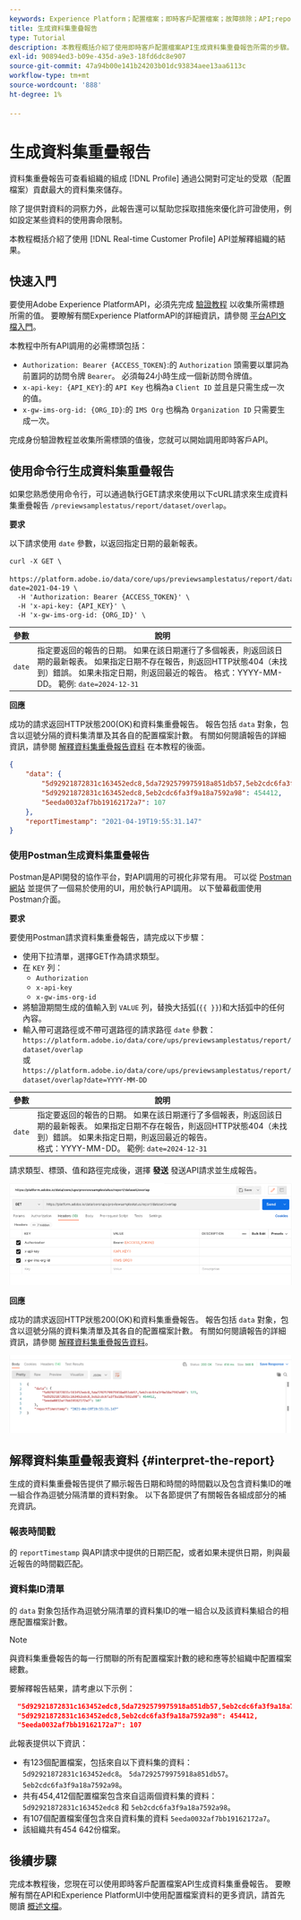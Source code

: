 ```yaml
---
keywords: Experience Platform；配置檔案；即時客戶配置檔案；故障排除；API;reporting；資料集重疊報告；配置檔案資料
title: 生成資料集重疊報告
type: Tutorial
description: 本教程概括介紹了使用即時客戶配置檔案API生成資料集重疊報告所需的步驟。
exl-id: 90894ed3-b09e-435d-a9e3-18fd6dc8e907
source-git-commit: 47a94b00e141b24203b01dc93834aee13aa6113c
workflow-type: tm+mt
source-wordcount: '888'
ht-degree: 1%

---
```


# 生成資料集重疊報告

資料集重疊報告可查看組織的組成 [!DNL Profile] 通過公開對可定址的受眾（配置檔案）貢獻最大的資料集來儲存。

除了提供對資料的洞察力外，此報告還可以幫助您採取措施來優化許可證使用，例如設定某些資料的使用壽命限制。

本教程概括介紹了使用 [!DNL Real-time Customer Profile] API並解釋組織的結果。

## 快速入門

要使用Adobe Experience PlatformAPI，必須先完成 [驗證教程](https://www.adobe.com/go/platform-api-authentication-en) 以收集所需標題所需的值。 要瞭解有關Experience PlatformAPI的詳細資訊，請參閱 [平台API文檔入門](../../landing/api-guide.md)。

本教程中所有API調用的必需標頭包括：

* `Authorization: Bearer {ACCESS_TOKEN}`:的 `Authorization` 頭需要以單詞為前置詞的訪問令牌 `Bearer`。 必須每24小時生成一個新訪問令牌值。
* `x-api-key: {API_KEY}`:的 `API Key` 也稱為a `Client ID` 並且是只需生成一次的值。
* `x-gw-ims-org-id: {ORG_ID}`:的 `IMS Org` 也稱為 `Organization ID` 只需要生成一次。

完成身份驗證教程並收集所需標頭的值後，您就可以開始調用即時客戶API。

## 使用命令行生成資料集重疊報告

如果您熟悉使用命令行，可以通過執行GET請求來使用以下cURL請求來生成資料集重疊報告 `/previewsamplestatus/report/dataset/overlap`。

**要求**

以下請求使用 `date` 參數，以返回指定日期的最新報表。

```shell
curl -X GET \
  https://platform.adobe.io/data/core/ups/previewsamplestatus/report/dataset/overlap?date=2021-04-19 \
  -H 'Authorization: Bearer {ACCESS_TOKEN}' \
  -H 'x-api-key: {API_KEY}' \
  -H 'x-gw-ims-org-id: {ORG_ID}' \
```

| 參數 | 說明 |
|---|---|
| `date` | 指定要返回的報告的日期。 如果在該日期運行了多個報表，則返回該日期的最新報表。 如果指定日期不存在報告，則返回HTTP狀態404（未找到）錯誤。 如果未指定日期，則返回最近的報告。 格式：YYYY-MM-DD。 範例: `date=2024-12-31` |

**回應**

成功的請求返回HTTP狀態200(OK)和資料集重疊報告。 報告包括 `data` 對象，包含以逗號分隔的資料集清單及其各自的配置檔案計數。 有關如何閱讀報告的詳細資訊，請參閱 [解釋資料集重疊報告資料](#interpret-the-report) 在本教程的後面。

```json
{
    "data": {
        "5d92921872831c163452edc8,5da7292579975918a851db57,5eb2cdc6fa3f9a18a7592a98": 123,
        "5d92921872831c163452edc8,5eb2cdc6fa3f9a18a7592a98": 454412,
        "5eeda0032af7bb19162172a7": 107
    },
    "reportTimestamp": "2021-04-19T19:55:31.147"
}
```

### 使用Postman生成資料集重疊報告

Postman是API開發的協作平台，對API調用的可視化非常有用。 可以從 [Postman網站](https://www.postman.com) 並提供了一個易於使用的UI，用於執行API調用。 以下螢幕截圖使用Postman介面。

**要求**

要使用Postman請求資料集重疊報告，請完成以下步驟：

* 使用下拉清單，選擇GET作為請求類型。
* 在 `KEY` 列：
   * `Authorization`
   * `x-api-key`
   * `x-gw-ims-org-id`
* 將驗證期間生成的值輸入到 `VALUE` 列，替換大括弧(`{{ }}`)和大括弧中的任何內容。
* 輸入帶可選路徑或不帶可選路徑的請求路徑 `date` 參數：
   `https://platform.adobe.io/data/core/ups/previewsamplestatus/report/dataset/overlap`\
   或
   `https://platform.adobe.io/data/core/ups/previewsamplestatus/report/dataset/overlap?date=YYYY-MM-DD`

| 參數 | 說明 |
|---|---|
| `date` | 指定要返回的報告的日期。 如果在該日期運行了多個報表，則返回該日期的最新報表。 如果指定日期不存在報告，則返回HTTP狀態404（未找到）錯誤。 如果未指定日期，則返回最近的報告。 <br/>格式：YYYY-MM-DD。 範例: `date=2024-12-31` |

請求類型、標頭、值和路徑完成後，選擇 **發送** 發送API請求並生成報告。

![](../images/dataset-overlap-report/postman-request.png)

**回應**

成功的請求返回HTTP狀態200(OK)和資料集重疊報告。 報告包括 `data` 對象，包含以逗號分隔的資料集清單及其各自的配置檔案計數。 有關如何閱讀報告的詳細資訊，請參閱 [解釋資料集重疊報告資料](#interpret-the-report)。

![](../images/dataset-overlap-report/postman-response.png)

## 解釋資料集重疊報表資料 {#interpret-the-report}

生成的資料集重疊報告提供了顯示報告日期和時間的時間戳以及包含資料集ID的唯一組合作為逗號分隔清單的資料對象。 以下各節提供了有關報告各組成部分的補充資訊。

### 報表時間戳

的 `reportTimestamp` 與API請求中提供的日期匹配，或者如果未提供日期，則與最近報告的時間戳匹配。

### 資料集ID清單

的 `data` 對象包括作為逗號分隔清單的資料集ID的唯一組合以及該資料集組合的相應配置檔案計數。

>[!NOTE]
>
>與資料集重疊報告的每一行關聯的所有配置檔案計數的總和應等於組織中配置檔案總數。

要解釋報告結果，請考慮以下示例：

```json
  "5d92921872831c163452edc8,5da7292579975918a851db57,5eb2cdc6fa3f9a18a7592a98": 123,
  "5d92921872831c163452edc8,5eb2cdc6fa3f9a18a7592a98": 454412,
  "5eeda0032af7bb19162172a7": 107
```

此報表提供以下資訊：

* 有123個配置檔案，包括來自以下資料集的資料： `5d92921872831c163452edc8`。 `5da7292579975918a851db57`。 `5eb2cdc6fa3f9a18a7592a98`。
* 共有454,412個配置檔案包含來自這兩個資料集的資料： `5d92921872831c163452edc8` 和 `5eb2cdc6fa3f9a18a7592a98`。
* 有107個配置檔案僅包含來自資料集的資料 `5eeda0032af7bb19162172a7`。
* 該組織共有454 642份檔案。

## 後續步驟

完成本教程後，您現在可以使用即時客戶配置檔案API生成資料集重疊報告。 要瞭解有關在API和Experience PlatformUI中使用配置檔案資料的更多資訊，請首先閱讀 [概述文檔](../home.md)。
